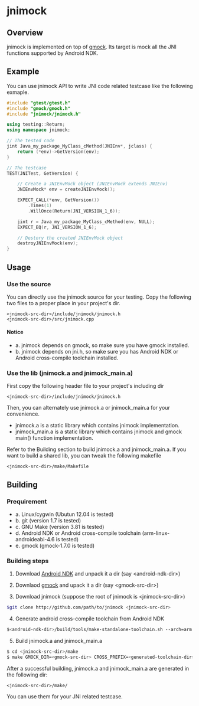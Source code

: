 jnimock
=======

Overview
--------
jnimock is implemented on top of [gmock](http://code.google.com/p/googlemock/).
Its target is mock all the JNI functions supported by Android NDK. 

Example
-------
You can use jnimock API to write JNI code related testcase like the following exmaple.
```c++
#include "gtest/gtest.h"
#include "gmock/gmock.h"
#include "jnimock/jnimock.h"

using testing::Return;
using namespace jnimock;

// The tested code
jint Java_my_package_MyClass_cMethod(JNIEnv*, jclass) {
	return (*env)->GetVersion(env);
}

// The testcase
TEST(JNITest, GetVersion) {

    // Create a JNIEnvMock object (JNIEnvMock extends JNIEnv)
	JNIEnvMock* env = createJNIEnvMock();

	EXPECT_CALL(*env, GetVersion())
		.Times(1)
		.WillOnce(Return(JNI_VERSION_1_6));

	jint r = Java_my_package_MyClass_cMethod(env, NULL);
	EXPECT_EQ(r, JNI_VERSION_1_6);

    // Destory the created JNIEnvMock object
	destroyJNIEnvMock(env);
}
```

Usage
-----

### Use the source

You can directly use the jnimock source for your testing. Copy the following two
files to a proper place in your project's dir.

	<jnimock-src-dir>/include/jnimock/jnimock.h
	<jnimock-src-dir>/src/jnimock.cpp

#### Notice

 - a. jnimock depends on gmock, so make sure you have gmock installed.
 - b. jnimock depends on jni.h, so make sure you has Android NDK or Android cross-compile toolchain installed.

### Use the lib (jnimock.a and jnimock_main.a)

First copy the following header file to your project's including dir

	<jnimock-src-dir>/include/jnimock/jnimock.h

Then, you can alternately use jnimock.a or jnimock_main.a for your convenience.

 - jnimock.a is a static library which contains jnimock implementation.
 - jnimock_main.a is a static library which contains jnimock and gmock main() function implementation.

Refer to the Building section to build jnimock.a and jnimock_main.a.
If you want to build a shared lib, you can tweak the following makefile

	<jnimock-src-dir>/make/Makefile


Building
----------

### Prequirement 
 - a. Linux/cygwin (Ubutun 12.04 is tested)
 - b. git (version 1.7 is tested)
 - c. GNU Make (version 3.81 is tested)
 - d. Android NDK or Android cross-compile toolchain (arm-linux-androideabi-4.6 is tested)
 - e. gmock (gmock-1.7.0 is tested)

### Building steps

1) Download [Android NDK](https://developer.android.com/tools/sdk/ndk/index.html) and unpack it 
a dir (say \<android-ndk-dir\>)

2) Downlaod [gmock](http://code.google.com/p/googlemock/) and upack it a dir (say \<gmock-src-dir\>) 

3) Download jnimock (suppose the root of jnimock is \<jnimock-src-dir\>)
```bash
$git clone http://github.com/path/to/jnimock <jnimock-src-dir>
```

4) Generate android cross-compile toolchain from Android NDK
```bash
$<android-ndk-dir>/build/tools/make-standalone-toolchain.sh --arch=arm --platform=android-19 --install-dir=<generated-toolchain-dir>
```

5) Build jnimock.a and jnimock_main.a
```bash
$ cd <jnimock-src-dir>/make
$ make GMOCK_DIR=<gmock-src-dir> CROSS_PREFIX=<generated-toolchain-dir>/bin/arm-linux-androideabi-
```

After a successful building, jnimock.a and jnimock_main.a are generated in the following dir:

	<jnimock-src-dir>/make/ 
	
You can use them for your JNI related testcase.
